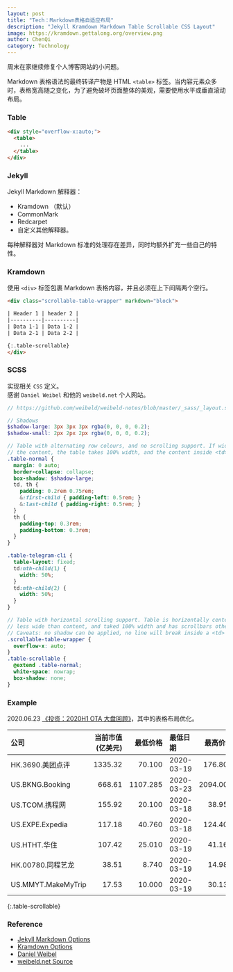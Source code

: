 ```yaml
---
layout: post
title: "Tech：Markdown表格自适应布局"
description: "Jekyll Kramdown Markdown Table Scrollable CSS Layout"
image: https://kramdown.gettalong.org/overview.png
author: ChenQi
category: Technology
---
```


周末在家继续修复个人博客网站的小问题。

Markdown 表格语法的最终转译产物是 HTML `<table>` 标签。当内容元素众多时，表格宽高随之变化，为了避免破坏页面整体的美观，需要使用水平或垂直滚动布局。

### Table

```html
<div style="overflow-x:auto;">
  <table>
    ...
  </table>
</div>
```

### Jekyll

Jekyll Markdown 解释器：

+ Kramdown （默认）
+ CommonMark
+ Redcarpet
+ 自定义其他解释器。

每种解释器对 Markdown 标准的处理存在差异，同时均额外扩充一些自己的特性。

### Kramdown

使用 `<div>` 标签包裹 Markdown 表格内容，并且必须在上下间隔两个空行。

```html
<div class="scrollable-table-wrapper" markdown="block">

| Header 1 | header 2 |
|----------|----------|
| Data 1-1 | Data 1-2 |
| Data 2-1 | Data 2-2 |

{:.table-scrollable}
</div>
```

### SCSS

实现相关 `CSS` 定义。  
感谢 `Daniel Weibel` 和他的 `weibeld.net` 个人网站。

```scss
// https://github.com/weibeld/weibeld-notes/blob/master/_sass/_layout.scss

// Shadows
$shadow-large: 3px 3px 3px rgba(0, 0, 0, 0.2);
$shadow-small: 2px 2px 2px rgba(0, 0, 0, 0.2);

// Table with alternating row colours, and no scrolling support. If wider than
// the content, the table takes 100% width, and the content inside <td> wraps.
.table-normal {
  margin: 0 auto;
  border-collapse: collapse;
  box-shadow: $shadow-large;
  td, th {
    padding: 0.2rem 0.75rem;
    &:first-child { padding-left: 0.5rem; }
    &:last-child { padding-right: 0.5rem; }
  }
  th {
    padding-top: 0.3rem;
    padding-bottom: 0.3rem;
  }
}

.table-telegram-cli {
  table-layout: fixed;
  td:nth-child(1) {
    width: 50%;
  }
  td:nth-child(2) {
    width: 50%;
  }
}

// Table with horizontal scrolling support. Table is horizontally centered if
// less wide than content, and taked 100% width and has scrollbars otherwise.
// Caveats: no shadow can be applied, no line will break inside a <td>
.scrollable-table-wrapper {
  overflow-x: auto;
}
.table-scrollable {
  @extend .table-normal;
  white-space: nowrap;
  box-shadow: none;
}
```

### Example

2020.06.23 [《投资：2020H1 OTA 大盘回顾》](../ota-stock-2020-h1/)，其中的表格布局优化。

<div class="scrollable-table-wrapper" markdown="block">

| 公司 | 当前市值(亿美元) | 最低价格 | 最低日期 | 最高价格  | 最高日期 | 06.23价格 | 最大价差   | 最低至今价差 |
|:---|---:|---:|:----|---:|:---|---:|---:|---:|
| HK.3690.美团点评 | 1335.32 | 70.100 | 2020-03-19 | 176.800 | 2020-06-23 | 176.800 | 152.21% | 152.21% |
| US.BKNG.Booking | 668.61 | 1107.285 | 2020-03-23 | 2094.000 | 2020-01-10 | 1633.520 | -47.12% | 47.52% |
| US.TCOM.携程网 | 155.92 | 20.100 | 2020-03-18 | 38.950 | 2020-01-17 | 26.290 | -48.40% | 30.80% |
| US.EXPE.Expedia | 117.18 | 40.760 | 2020-03-18 | 124.400 | 2020-02-14 | 83.120 | -67.23% | 103.93% |
| US.HTHT.华住 | 107.42 | 25.010 | 2020-03-19 | 41.169 | 2020-01-02 | 36.600 | -39.25% | 46.34% |
| HK.00780.同程艺龙 | 38.51 | 8.740 | 2020-03-19 | 14.980 | 2020-06-08 | 13.960 | 71.40% | 59.73% |
| US.MMYT.MakeMyTrip | 17.53 | 10.000 | 2020-03-19 | 30.130 | 2020-02-12 | 17.020 | -66.81% | 70.20% |

{:.table-scrollable}
</div>

### Reference

+ [Jekyll Markdown Options](https://jekyllrb.com/docs/configuration/markdown/)
+ [Kramdown Options](https://kramdown.gettalong.org/options.html)
+ [Daniel Weibel](https://github.com/weibeld)
+ [weibeld.net Source](https://github.com/weibeld/weibeld-notes)
